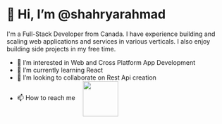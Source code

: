 <h1>👋 Hi, I’m @shahryarahmad</h1>

<p>I'm a Full-Stack Developer from Canada. I have experience building and scaling web applications and services in various verticals. I also enjoy building side projects in my free time.</p>
    
 - 👀 I’m interested in Web and Cross Platform App Development
 - 🌱 I’m currently learning React
 - 💞️ I’m looking to collaborate on Rest Api creation
 - <span style= "vertical-align:middle; display:inline;vertical-align:middle;">📫 How to reach me</span><a href = "https://linkedin.com/in/shahryar-ahmad/" style=" text-decoration: none;"> &emsp;<img src = "https://t3.ftcdn.net/jpg/03/95/39/16/360_F_395391650_6LfU41V5A4WIhdTis899OaF7wXVgThgP.jpg" style = "width:80px; vertical-align:middle;"></a>


